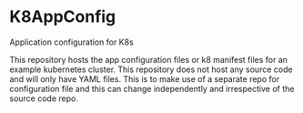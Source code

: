 # K8AppConfig
Application configuration for K8s

This repository hosts the app configuration files or k8 manifest files for an example kubernetes cluster. This repository does not host any source code and will only have YAML files. This is to make use of a separate repo for configuration file and this can change independently and irrespective of the source code repo. 

